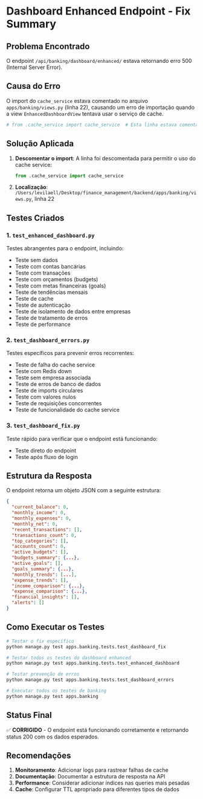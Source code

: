 # Dashboard Enhanced Endpoint - Fix Summary

## Problema Encontrado
O endpoint `/api/banking/dashboard/enhanced/` estava retornando erro 500 (Internal Server Error).

## Causa do Erro
O import do `cache_service` estava comentado no arquivo `apps/banking/views.py` (linha 22), causando um erro de importação quando a view `EnhancedDashboardView` tentava usar o serviço de cache.

```python
# from .cache_service import cache_service  # Esta linha estava comentada
```

## Solução Aplicada
1. **Descomentar o import**: A linha foi descomentada para permitir o uso do cache service:
   ```python
   from .cache_service import cache_service
   ```

2. **Localização**: `/Users/levilaell/Desktop/finance_management/backend/apps/banking/views.py`, linha 22

## Testes Criados

### 1. `test_enhanced_dashboard.py`
Testes abrangentes para o endpoint, incluindo:
- Teste sem dados
- Teste com contas bancárias
- Teste com transações
- Teste com orçamentos (budgets)
- Teste com metas financeiras (goals)
- Teste de tendências mensais
- Teste de cache
- Teste de autenticação
- Teste de isolamento de dados entre empresas
- Teste de tratamento de erros
- Teste de performance

### 2. `test_dashboard_errors.py`
Testes específicos para prevenir erros recorrentes:
- Teste de falha do cache service
- Teste com Redis down
- Teste sem empresa associada
- Teste de erros de banco de dados
- Teste de imports circulares
- Teste com valores nulos
- Teste de requisições concorrentes
- Teste de funcionalidade do cache service

### 3. `test_dashboard_fix.py`
Teste rápido para verificar que o endpoint está funcionando:
- Teste direto do endpoint
- Teste após fluxo de login

## Estrutura da Resposta

O endpoint retorna um objeto JSON com a seguinte estrutura:
```json
{
  "current_balance": 0,
  "monthly_income": 0,
  "monthly_expenses": 0,
  "monthly_net": 0,
  "recent_transactions": [],
  "transactions_count": 0,
  "top_categories": [],
  "accounts_count": 0,
  "active_budgets": [],
  "budgets_summary": {...},
  "active_goals": [],
  "goals_summary": {...},
  "monthly_trends": [...],
  "expense_trends": [],
  "income_comparison": {...},
  "expense_comparison": {...},
  "financial_insights": [],
  "alerts": []
}
```

## Como Executar os Testes

```bash
# Testar o fix específico
python manage.py test apps.banking.tests.test_dashboard_fix

# Testar todos os testes do dashboard enhanced
python manage.py test apps.banking.tests.test_enhanced_dashboard

# Testar prevenção de erros
python manage.py test apps.banking.tests.test_dashboard_errors

# Executar todos os testes de banking
python manage.py test apps.banking
```

## Status Final
✅ **CORRIGIDO** - O endpoint está funcionando corretamente e retornando status 200 com os dados esperados.

## Recomendações

1. **Monitoramento**: Adicionar logs para rastrear falhas de cache
2. **Documentação**: Documentar a estrutura de resposta na API
3. **Performance**: Considerar adicionar índices nas queries mais pesadas
4. **Cache**: Configurar TTL apropriado para diferentes tipos de dados